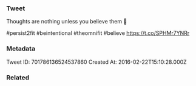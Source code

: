 ### Tweet
Thoughts are nothing unless you believe them 💭

#persist2fit #beintentional #theomnifit #believe https://t.co/SPHMr7YNRr

### Metadata
Tweet ID: 701786136524537860
Created At: 2016-02-22T15:10:28.000Z

### Related

